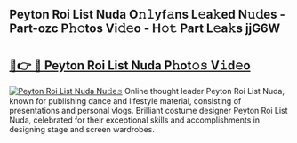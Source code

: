 ## Peyton Roi List Nuda O𝚗𝚕yf𝚊ns L𝚎a𝚔ed N𝚞𝚍es - Part-ozc P𝚑𝚘tos Vi𝚍𝚎o - H𝚘𝚝 Part L𝚎a𝚔s jjG6W

# <h2><a href="http://kf1w33s.oniu.top/?m=Peyton+Roi+List+Nuda">🔗👉 🔴 Peyton Roi List Nuda P𝚑ot𝚘𝚜 V𝚒d𝚎o</a></h2>

[![Peyton Roi List Nuda Nu𝚍e𝚜](https://i.imgur.com/0qMVB7G.gif)](http://kf1w33s.oniu.top/?m=Peyton+Roi+List+Nuda)
Online thought leader Peyton Roi List Nuda, known for publishing dance and lifestyle material, consisting of presentations and personal vlogs. Brilliant costume designer Peyton Roi List Nuda, celebrated for their exceptional skills and accomplishments in designing stage and screen wardrobes.  
